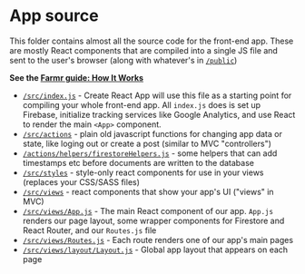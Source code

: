 # App source

This folder contains almost all the source code for the front-end app. These are mostly React components that are compiled into a single JS file and sent to the user's browser (along with whatever's in [`/public`](https://github.com/sampl/farmr/tree/master/public))

**See the [Farmr guide: How It Works](http://getfarmr.org/#how-it-works)**

- [`/src/index.js`](https://github.com/sampl/farmr/tree/master/src/index.js) - Create React App will use this file as a starting point for compiling your whole front-end app. All `index.js` does is set up Firebase, initialize tracking services like Google Analytics, and use React to render the main `<App>` component.
- [`/src/actions`](https://github.com/sampl/farmr/tree/master/src/actions) - plain old javascript functions for changing app data or state, like loging out or create a post (similar to MVC "controllers")
- [`/actions/helpers/firestoreHelpers.js`](https://github.com/sampl/farmr/blob/master/src/actions/helpers/firestoreHelpers.js) - some helpers that can add timestamps etc before documents are written to the database
- [`/src/styles`](https://github.com/sampl/farmr/tree/master/src/styles) - style-only react components for use in your views (replaces your CSS/SASS files)
- [`/src/views`](https://github.com/sampl/farmr/tree/master/src/views) - react components that show your app's UI ("views" in MVC)
- [`/src/views/App.js`](https://github.com/sampl/farmr/tree/master/src/views/App.js) - The main React component of our app. `App.js` renders our page layout, some wrapper components for Firestore and React Router, and our `Routes.js` file
- [`/src/views/Routes.js`](https://github.com/sampl/farmr/tree/master/src/views/Routes.js) - Each route renders one of our app's main pages
- [`/src/views/layout/Layout.js`](https://github.com/sampl/farmr/tree/master/src/views/layout/Layout.js) - Global app layout that appears on each page
